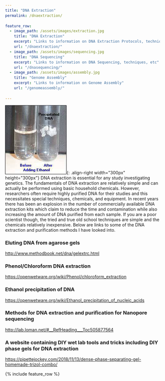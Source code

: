 ```yaml
---
title: "DNA Extraction"
permalink: /dnaextraction/

feature_row:
  - image_path: /assets/images/extraction.jpg
    title: "DNA Extraction"
    excerpt: "Links to information on DNA Extraction Protocols, techniques, etc"
    url: "/dnaextraction/"
  - image_path: /assets/images/sequencing.jpg
    title: "DNA Sequencing"
    excerpt: "Links to information on DNA Sequencing, techniques, etc"
    url: "/dnasequencing/"
  - image_path: /assets/images/assembly.jpg
    title: "Genome Assembly"
    excerpt: "Links to information on Genome Assembly"
    url: "/genomeassembly/"

---
```


![](/assets/images/ethanol.jpeg){: .align-right width="300px" height="300px"}  DNA extraction is essential for any study investigating genetics. The fundamentals of DNA extraction are relatively simple and can actually be performed using basic household chemicals. However, researchers often require highly purified DNA for their studies and this necessitates special techniques, chemicals, and equipment. In recent years there has been an explosion in the number of commercially available DNA extraction kits which claim to reduce the time and contamination while also increasing the amount of DNA purified from each sample. If you are a poor scientist though, the tried and true old school techniques are simple and the chemicals relatively inexpensive. Below are links to some of the DNA extraction and purification methods I have looked into. 

### Eluting DNA from agarose gels
<http://www.methodbook.net/dna/gelextrc.html>

### Phenol/Chloroform DNA extraction 
<https://openwetware.org/wiki/Phenol/chloroform_extraction>

### Ethanol precipitation of DNA
<https://openwetware.org/wiki/Ethanol_precipitation_of_nucleic_acids>

### Methods for DNA extraction and purification for Nanopore sequencing
<http://lab.loman.net/#__RefHeading___Toc505877564>

### A website containing DIY wet lab tools and tricks including DIY phase gels for DNA extraction
<https://pipettejockey.com/2018/11/13/dense-phase-separating-gel-homemade-trizol-combo/>


{% include feature_row %}

